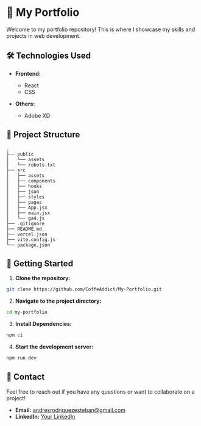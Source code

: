 # 📂 My Portfolio

Welcome to my portfolio repository! This is where I showcase my skills and projects in web development.

## 🛠️ Technologies Used

- **Frontend:**
  - React
  - CSS

- **Others:**
  - Adobe XD

## 📁 Project Structure

```plaintext
.
├── public
│   └── assets
│   └── robots.txt
├── src
│   ├── assets
│   ├── components
│   ├── hooks
│   ├── json
│   ├── styles
│   ├── pages
│   ├── App.jsx
│   ├── main.jsx
│   └── ga4.js
├── .gitignore
├── README.md
├── vercel.json
├── vite.config.js
└── package.json
```


## 🚀 Getting Started

1. **Clone the repository:**

```bash
git clone https://github.com/CoffeAddict/My-Portfolio.git
```

2. **Navigate to the project directory:**

```bash
cd my-portfolio
```

3. **Install Dependencies:**

```bash
npm ci
```

4. **Start the development server:**

```bash
npm run dev
```

## 📧 Contact

Feel free to reach out if you have any questions or want to collaborate on a project!

- **Email:** andresrodriguezesteban@gmail.com
- **LinkedIn:** [Your LinkedIn](https://linkedin.com/in/arodriguezesteban)
